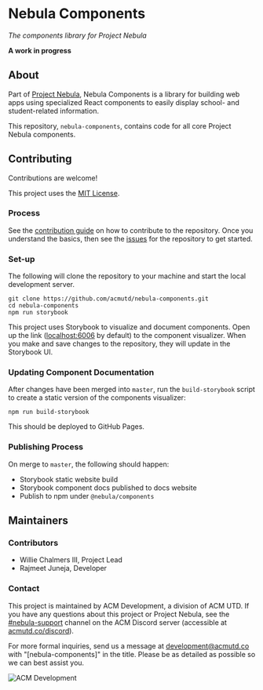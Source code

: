 # Nebula Components
*The components library for Project Nebula*

**A work in progress**

## About
Part of [Project Nebula](https://github.com/acmutd/nebula-web), Nebula
Components is a library for building web apps using specialized React components
to easily display school- and student-related information.

This repository, `nebula-components`, contains code for all core Project Nebula
components.

## Contributing
Contributions are welcome!

This project uses the [MIT License](./LICENSE.md).

### Process
See the [contribution guide](./CONTRIBUTING.md) on how to contribute to the
repository. Once you understand the basics, then see the [issues](https://github.com/acmutd/nebula-components)
for the repository to get started.

### Set-up
The following will clone the repository to your machine and start the local
development server.

```shell script
git clone https://github.com/acmutd/nebula-components.git
cd nebula-components
npm run storybook
```

This project uses Storybook to visualize and document components. Open up the
link ([localhost:6006](https://localhost:6006) by default) to the component
visualizer. When you make and save changes to the repository, they will update
in the Storybook UI.

### Updating Component Documentation
After changes have been merged into `master`, run the `build-storybook` script
to create a static version of the components visualizer:

```shell script
npm run build-storybook
```

This should be deployed to GitHub Pages.

### Publishing Process
On merge to `master`, the following should happen:
- Storybook static website build
- Storybook component docs published to docs website
- Publish to npm under `@nebula/components`

## Maintainers

### Contributors
- Willie Chalmers III, Project Lead
- Rajmeet Juneja, Developer

### Contact
This project is maintained by ACM Development, a division of ACM UTD. If you have
any questions about this project or Project Nebula, see the [#nebula-support](https://discord.com/channels/692266201644007424/811419400753905714)
channel on the ACM Discord server (accessible at [acmutd.co/discord](https://acmutd.co/discord)).

For more formal inquiries, send us a message at [development@acmutd.co](mailto:development@acmutd.co)
with "[nebula-components]" in the title. Please be as detailed as possible so we
can best assist you.

![ACM Development](https://www.acmutd.co/brand/Development/Banners/light_dark_background.png)
